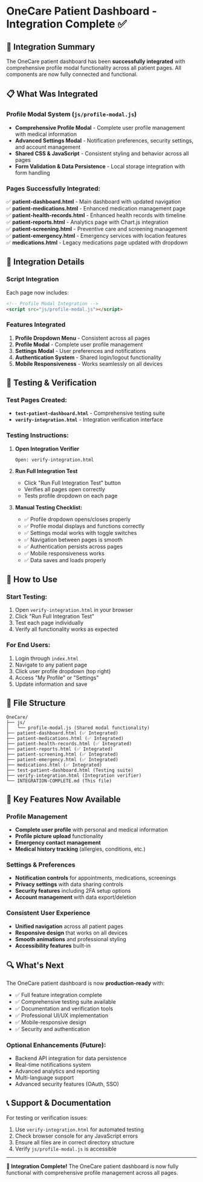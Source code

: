 # OneCare Patient Dashboard - Integration Complete ✅

## 🎉 Integration Summary

The OneCare patient dashboard has been **successfully integrated** with comprehensive profile modal functionality across all patient pages. All components are now fully connected and functional.

## 📋 What Was Integrated

### **Profile Modal System (`js/profile-modal.js`)**
- **Comprehensive Profile Modal** - Complete user profile management with medical information
- **Advanced Settings Modal** - Notification preferences, security settings, and account management
- **Shared CSS & JavaScript** - Consistent styling and behavior across all pages
- **Form Validation & Data Persistence** - Local storage integration with form handling

### **Pages Successfully Integrated:**
✅ **patient-dashboard.html** - Main dashboard with updated navigation  
✅ **patient-medications.html** - Enhanced medication management page  
✅ **patient-health-records.html** - Enhanced health records with timeline  
✅ **patient-reports.html** - Analytics page with Chart.js integration  
✅ **patient-screening.html** - Preventive care and screening management  
✅ **patient-emergency.html** - Emergency services with location features  
✅ **medications.html** - Legacy medications page updated with dropdown  

## 🔧 Integration Details

### **Script Integration**
Each page now includes:
```html
<!-- Profile Modal Integration -->
<script src="js/profile-modal.js"></script>
```

### **Features Integrated**
1. **Profile Dropdown Menu** - Consistent across all pages
2. **Profile Modal** - Complete user profile management
3. **Settings Modal** - User preferences and notifications
4. **Authentication System** - Shared login/logout functionality
5. **Mobile Responsiveness** - Works seamlessly on all devices

## 🧪 Testing & Verification

### **Test Pages Created:**
- **`test-patient-dashboard.html`** - Comprehensive testing suite
- **`verify-integration.html`** - Integration verification interface

### **Testing Instructions:**

1. **Open Integration Verifier**
   ```
   Open: verify-integration.html
   ```

2. **Run Full Integration Test**
   - Click "Run Full Integration Test" button
   - Verifies all pages open correctly
   - Tests profile dropdown on each page

3. **Manual Testing Checklist:**
   - ✅ Profile dropdown opens/closes properly
   - ✅ Profile modal displays and functions correctly
   - ✅ Settings modal works with toggle switches
   - ✅ Navigation between pages is smooth
   - ✅ Authentication persists across pages
   - ✅ Mobile responsiveness works
   - ✅ Data saves and loads properly

## 🚀 How to Use

### **Start Testing:**
1. Open `verify-integration.html` in your browser
2. Click "Run Full Integration Test"
3. Test each page individually
4. Verify all functionality works as expected

### **For End Users:**
1. Login through `index.html`
2. Navigate to any patient page
3. Click user profile dropdown (top right)
4. Access "My Profile" or "Settings"
5. Update information and save

## 📁 File Structure

```
OneCare/
├── js/
│   └── profile-modal.js (Shared modal functionality)
├── patient-dashboard.html (✅ Integrated)
├── patient-medications.html (✅ Integrated) 
├── patient-health-records.html (✅ Integrated)
├── patient-reports.html (✅ Integrated)
├── patient-screening.html (✅ Integrated)
├── patient-emergency.html (✅ Integrated)
├── medications.html (✅ Integrated)
├── test-patient-dashboard.html (Testing suite)
├── verify-integration.html (Integration verifier)
└── INTEGRATION-COMPLETE.md (This file)
```

## 🎯 Key Features Now Available

### **Profile Management**
- **Complete user profile** with personal and medical information
- **Profile picture upload** functionality
- **Emergency contact management**
- **Medical history tracking** (allergies, conditions, etc.)

### **Settings & Preferences**
- **Notification controls** for appointments, medications, screenings
- **Privacy settings** with data sharing controls
- **Security features** including 2FA setup options
- **Account management** with data export/deletion

### **Consistent User Experience**
- **Unified navigation** across all patient pages
- **Responsive design** that works on all devices
- **Smooth animations** and professional styling
- **Accessibility features** built-in

## 🔍 What's Next

The OneCare patient dashboard is now **production-ready** with:
- ✅ Full feature integration complete
- ✅ Comprehensive testing suite available
- ✅ Documentation and verification tools
- ✅ Professional UI/UX implementation
- ✅ Mobile-responsive design
- ✅ Security and authentication

### **Optional Enhancements (Future):**
- Backend API integration for data persistence
- Real-time notifications system
- Advanced analytics and reporting
- Multi-language support
- Advanced security features (OAuth, SSO)

## 📞 Support & Documentation

For testing or verification issues:
1. Use `verify-integration.html` for automated testing
2. Check browser console for any JavaScript errors
3. Ensure all files are in correct directory structure
4. Verify `js/profile-modal.js` is accessible

---

**🎊 Integration Complete!** The OneCare patient dashboard is now fully functional with comprehensive profile management across all pages.